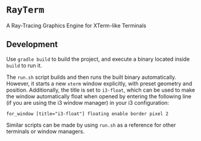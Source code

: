 # `RayTerm`

A Ray-Tracing Graphics Engine for XTerm-like Terminals

## Development

Use `gradle build` to build the project, and execute a binary located inside `build` to run it.

The `run.sh` script builds and then runs the built binary automatically. However, it starts a new `xterm` window explicitly, with preset geometry and position. Additionally, the title is set to `i3-float`, which can be used to make the window automatically float when opened by entering the following line (if you are using the i3 window manager) in your i3 configuration:

```
for_window [title="i3-float"] floating enable border pixel 2
```

Similar scripts can be made by using `run.sh` as a reference for other terminals or window managers.
